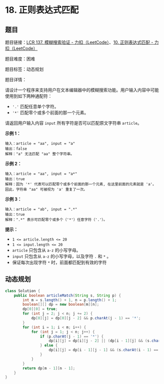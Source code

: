 # 18. 正则表达式匹配

## 题目

题目链接：[LCR 137. 模糊搜索验证 - 力扣（LeetCode）](https://leetcode.cn/problems/zheng-ze-biao-da-shi-pi-pei-lcof/description/)、[10. 正则表达式匹配 - 力扣（LeetCode）](https://leetcode.cn/problems/regular-expression-matching/description/)

题目难度：困难

题目标签：动态规划

题目详情：

请设计一个程序来支持用户在文本编辑器中的模糊搜索功能。用户输入内容中可能使用到如下两种通配符：

- `'.'` 匹配任意单个字符。
- `'*'` 匹配零个或多个前面的那一个元素。

请返回用户输入内容 `input` 所有字符是否可以匹配原文字符串 `article`。

**示例 1：**

```
输入：article = "aa", input = "a"
输出：false
解释："a" 无法匹配 "aa" 整个字符串。
```

**示例 2：**

```
输入：article = "aa", input = "a*"
输出：true
解释：因为 '*' 代表可以匹配零个或多个前面的那一个元素, 在这里前面的元素就是 'a'。因此，字符串 "aa" 可被视为 'a' 重复了一次。
```

**示例 3：**

```
输入：article = "ab", input = ".*"
输出：true
解释：".*" 表示可匹配零个或多个（'*'）任意字符（'.'）。
```

**提示：**

- `1 <= article.length <= 20`
- `1 <= input.length <= 20`
- `article` 只包含从 `a-z` 的小写字母。
- `input` 只包含从 `a-z` 的小写字母，以及字符 `.` 和 `*` 。
- 保证每次出现字符 `*` 时，前面都匹配到有效的字符



## 动态规划

``` java
class Solution {
    public boolean articleMatch(String s, String p) {
        int m = s.length() + 1, n = p.length() + 1;
        boolean[][] dp = new boolean[m][n];
        dp[0][0] = true;
        for (int j = 2; j < n; j += 2) {
            dp[0][j] = dp[0][j - 2] && p.charAt(j - 1) == '*';
        }
        for (int i = 1; i < m; i++) {
            for (int j = 1; j < n; j++) {
                if (p.charAt(j - 1) == '*') {
                    dp[i][j] = dp[i][j - 2] || (dp[i - 1][j] && (s.charAt(i - 1) == p.charAt(j - 2) || p.charAt(j - 2) == '.'));
                } else {
                    dp[i][j] = dp[i - 1][j - 1] && (s.charAt(i - 1) == p.charAt(j - 1) || p.charAt(j - 1) == '.');
                }
            }
        }
        return dp[m - 1][n - 1];
    }
}
```